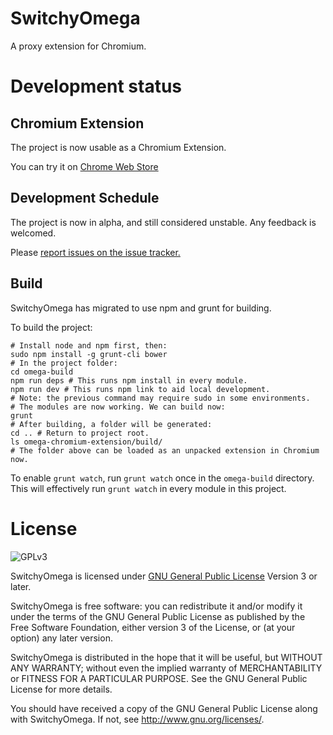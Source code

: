 SwitchyOmega
============

A proxy extension for Chromium.

Development status
==================

## Chromium Extension
The project is now usable as a Chromium Extension.

You can try it on [Chrome Web Store](https://chrome.google.com/webstore/detail/padekgcemlokbadohgkifijomclgjgif)

## Development Schedule
The project is now in alpha, and still considered unstable. Any feedback is
welcomed.

Please [report issues on the issue tracker.](https://github.com/FelisCatus/SwitchyOmega/issues)

## Build

SwitchyOmega has migrated to use npm and grunt for building.

To build the project:

    # Install node and npm first, then:
    sudo npm install -g grunt-cli bower
    # In the project folder:
    cd omega-build
    npm run deps # This runs npm install in every module.
    npm run dev # This runs npm link to aid local development.
    # Note: the previous command may require sudo in some environments.
    # The modules are now working. We can build now:
    grunt
    # After building, a folder will be generated:
    cd .. # Return to project root.
    ls omega-chromium-extension/build/
    # The folder above can be loaded as an unpacked extension in Chromium now.

To enable `grunt watch`, run `grunt watch` once in the `omega-build` directory.
This will effectively run `grunt watch` in every module in this project.

License
=======
![GPLv3](https://www.gnu.org/graphics/gplv3-127x51.png)

SwitchyOmega is licensed under [GNU General Public License](https://www.gnu.org/licenses/gpl.html) Version 3 or later.

SwitchyOmega is free software: you can redistribute it and/or modify
it under the terms of the GNU General Public License as published by
the Free Software Foundation, either version 3 of the License, or
(at your option) any later version.

SwitchyOmega is distributed in the hope that it will be useful,
but WITHOUT ANY WARRANTY; without even the implied warranty of
MERCHANTABILITY or FITNESS FOR A PARTICULAR PURPOSE.  See the
GNU General Public License for more details.

You should have received a copy of the GNU General Public License
along with SwitchyOmega.  If not, see <http://www.gnu.org/licenses/>.
